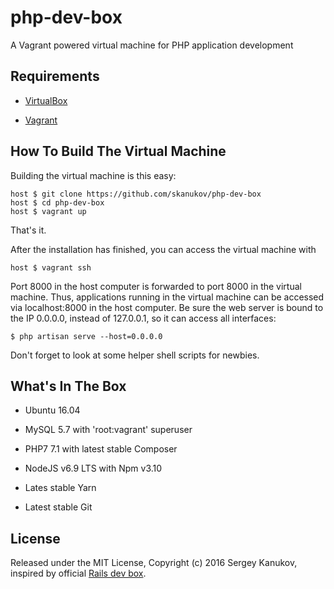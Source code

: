 # php-dev-box
A Vagrant powered virtual machine for PHP application development

## Requirements

* [VirtualBox](https://www.virtualbox.org)

* [Vagrant](http://vagrantup.com)

## How To Build The Virtual Machine

Building the virtual machine is this easy:

    host $ git clone https://github.com/skanukov/php-dev-box
    host $ cd php-dev-box
    host $ vagrant up

That's it.

After the installation has finished, you can access the virtual machine with

    host $ vagrant ssh

Port 8000 in the host computer is forwarded to port 8000 in the virtual machine. Thus, applications running in the virtual machine can be accessed via localhost:8000 in the host computer. Be sure the web server is bound to the IP 0.0.0.0, instead of 127.0.0.1, so it can access all interfaces:

    $ php artisan serve --host=0.0.0.0

Don't forget to look at some helper shell scripts for newbies.

## What's In The Box

* Ubuntu 16.04

* MySQL 5.7 with 'root:vagrant' superuser

* PHP7 7.1 with latest stable Composer

* NodeJS v6.9 LTS with Npm v3.10

* Lates stable Yarn

* Latest stable Git

## License

Released under the MIT License, Copyright (c) 2016 Sergey Kanukov, inspired by official [Rails dev box](https://github.com/rails/rails-dev-box).
